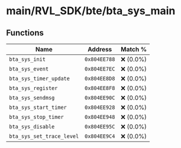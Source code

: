 # main/RVL_SDK/bte/bta_sys_main

## Functions

| Name | Address | Match % |
|------|---------|---------|
| `bta_sys_init` | `0x804EE788` | :x: (0.0%) |
| `bta_sys_event` | `0x804EE7EC` | :x: (0.0%) |
| `bta_sys_timer_update` | `0x804EE8D8` | :x: (0.0%) |
| `bta_sys_register` | `0x804EE8F8` | :x: (0.0%) |
| `bta_sys_sendmsg` | `0x804EE90C` | :x: (0.0%) |
| `bta_sys_start_timer` | `0x804EE928` | :x: (0.0%) |
| `bta_sys_stop_timer` | `0x804EE948` | :x: (0.0%) |
| `bta_sys_disable` | `0x804EE95C` | :x: (0.0%) |
| `bta_sys_set_trace_level` | `0x804EE9C4` | :x: (0.0%) |
